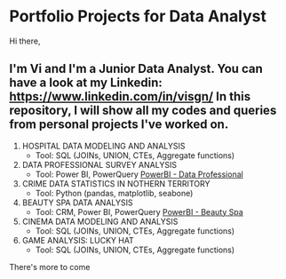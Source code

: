 # Portfolio Projects for Data Analyst

Hi there, 

I'm Vi and I'm a Junior Data Analyst. 
You can have a look at my Linkedin: https://www.linkedin.com/in/visgn/
In this repository, I will show all my codes and queries from personal projects I've worked on.
--
1. HOSPITAL DATA MODELING AND ANALYSIS
   - Tool: SQL (JOINs, UNION, CTEs, Aggregate functions)
2. DATA PROFESSIONAL SURVEY ANALYSIS
   - Tool: Power BI, PowerQuery
   [PowerBI - Data Professional](https://github.com/visgn/DataAnalyst_Projects/blob/d0cdf843fcb0fda4c60116a411e26ad7dd8940a6/PowerBI%20-%20Data%20Professional.pdf)
3. CRIME DATA STATISTICS IN NOTHERN TERRITORY
   - Tool: Python (pandas, matplotlib, seabone)
4. BEAUTY SPA DATA ANALYSIS
   - Tool: CRM, Power BI, PowerQuery
  [PowerBI - Beauty Spa](https://github.com/visgn/DataAnalyst_Projects/blob/d0cdf843fcb0fda4c60116a411e26ad7dd8940a6/PowerBI%20-%20Beauty%20Spa.pdf)     
5. CINEMA DATA MODELING AND ANALYSIS
   - Tool: SQL (JOINs, UNION, CTEs, Aggregate functions)
5. GAME ANALYSIS: LUCKY HAT
   - Tool: SQL (JOINs, UNION, CTEs, Aggregate functions)


There's more to come
